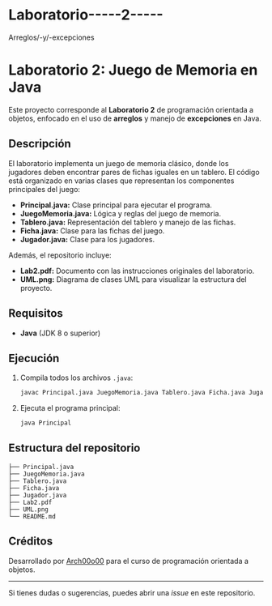 # Laboratorio-----2-----
Arreglos/-y/-excepciones
# Laboratorio 2: Juego de Memoria en Java

Este proyecto corresponde al **Laboratorio 2** de programación orientada a objetos, enfocado en el uso de **arreglos** y manejo de **excepciones** en Java.

## Descripción

El laboratorio implementa un juego de memoria clásico, donde los jugadores deben encontrar pares de fichas iguales en un tablero. El código está organizado en varias clases que representan los componentes principales del juego:

- **Principal.java:** Clase principal para ejecutar el programa.
- **JuegoMemoria.java:** Lógica y reglas del juego de memoria.
- **Tablero.java:** Representación del tablero y manejo de las fichas.
- **Ficha.java:** Clase para las fichas del juego.
- **Jugador.java:** Clase para los jugadores.

Además, el repositorio incluye:

- **Lab2.pdf:** Documento con las instrucciones originales del laboratorio.
- **UML.png:** Diagrama de clases UML para visualizar la estructura del proyecto.

## Requisitos

- **Java** (JDK 8 o superior)

## Ejecución

1. Compila todos los archivos `.java`:
    ```bash
    javac Principal.java JuegoMemoria.java Tablero.java Ficha.java Jugador.java
    ```
2. Ejecuta el programa principal:
    ```bash
    java Principal
    ```

## Estructura del repositorio

```
├── Principal.java
├── JuegoMemoria.java
├── Tablero.java
├── Ficha.java
├── Jugador.java
├── Lab2.pdf
├── UML.png
└── README.md
```

## Créditos

Desarrollado por [Arch00o00](https://github.com/Arch00o00) para el curso de programación orientada a objetos.

---

Si tienes dudas o sugerencias, puedes abrir una *issue* en este repositorio.

